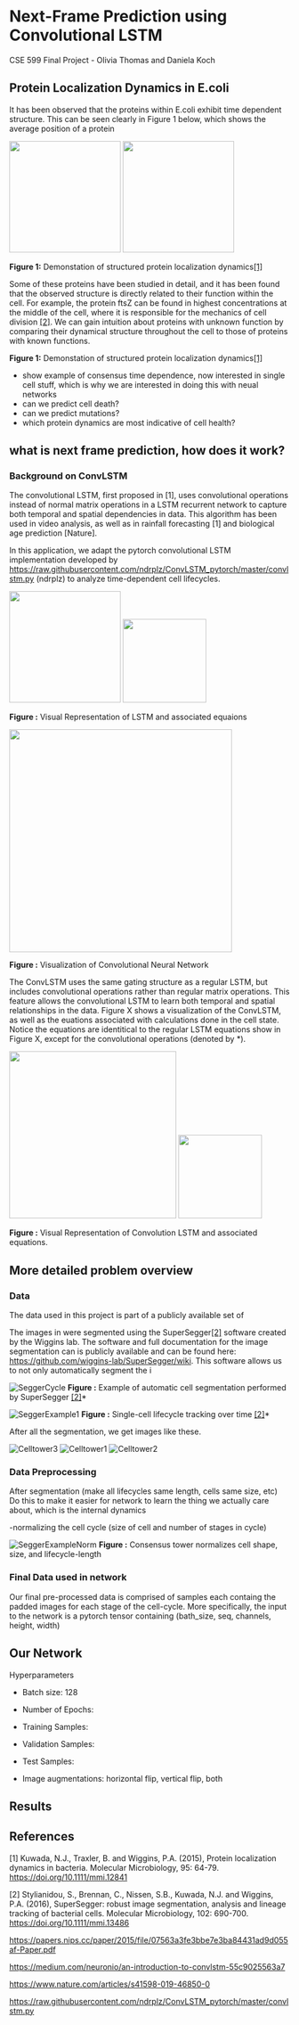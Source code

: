 # Next-Frame Prediction using Convolutional LSTM
CSE 599 Final Project - Olivia Thomas and Daniela Koch

## Protein Localization Dynamics in E.coli

It has been observed that the proteins within E.coli exhibit time dependent structure. This can be seen clearly in Figure 1 below, which shows the average position of a protein


<img src="cited_images/time_dependence_ex.jpg" height="200">  <img src="cited_images/time_dependence_ex copy.jpg" height="200">     

**Figure 1:** Demonstation of structured protein localization dynamics[[1]](#1)


Some of these proteins have been studied in detail, and it has been found that the observed structure is directly related to their function within the cell.  For example, the protein ftsZ can be found in highest concentrations at the middle of the cell, where it is responsible for the mechanics of cell division [[2]](#2).  We can gain intuition about proteins with unknown function by comparing their dynamical structure throughout the cell to those of proteins with known functions.


**Figure 1:** Demonstation of structured protein localization dynamics[[1]](#1)




- show example of consensus time dependence, now interested in single cell stuff, which is why we are interested in doing this with neual networks
- can we predict cell death? 
- can we predict mutations? 
- which protein dynamics are most indicative of cell health? 

## what is next frame prediction, how does it work?

### Background on ConvLSTM

The convolutional LSTM, first proposed in [1], uses convolutional operations instead of normal matrix operations in a LSTM recurrent network to capture both temporal and spatial dependencies in data. This algorithm has been used in video analysis, as well as in rainfall forecasting [1] and biological age prediction [Nature]. 

In this application, we adapt the pytorch convolutional LSTM implementation developed by https://raw.githubusercontent.com/ndrplz/ConvLSTM_pytorch/master/convlstm.py (ndrplz) to analyze time-dependent cell lifecycles. 

<img src="cited_images/lstm.jpeg" height="200">  <img src="cited_images/lstm_eqs.jpeg" height="150">     

**Figure :** Visual Representation of LSTM and associated equaions

<img src="cited_images/conv.jpeg" height="400">

**Figure :** Visualization of Convolutional Neural Network


The ConvLSTM uses the same gating structure as a regular LSTM, but includes convolutional operations rather than regular matrix operations. This feature allows the convolutional LSTM to learn both temporal and spatial relationships in the data. Figure X shows a visualization of the ConvLSTM, as well as the euations associated with calculations done in the cell state. Notice the equations are identitical to the regular LSTM equations show in Figure X, except for the convolutional operations (denoted by *). 

<img src="cited_images/convlstm.jpeg" height="300"> <img src="cited_images/convlstm_eqs.jpeg" height="150">

**Figure :** Visual Representation of Convolution LSTM and associated equations. 



## More detailed problem overview 

### Data 


The data used in this project is part of a publicly available set of 

The images in were segmented using the SuperSegger[[2]](#2) software created by the Wiggins lab. The software and full documentation for the image segmentation can is publicly available and can be found here: https://github.com/wiggins-lab/SuperSegger/wiki. This software allows us to not only automatically segment the i   


![SeggerCycle](cited_images/seggerLifetime.jpeg)
**Figure :** Example of automatic cell segmentation performed by SuperSegger [[2]](#2)*

![SeggerExample1](cited_images/superseggerexample.jpg)
**Figure :** Single-cell lifecycle tracking over time [[2]](#2)*

After all the segmentation, we get images like these.

![Celltower3](cited_images/ftszexample.png)  ![Celltower1](cited_images/example1.png)   ![Celltower2](cited_images/example2.png)

### Data Preprocessing
After segmentation (make all lifecycles same length, cells same size, etc)
Do this to make it easier for network to learn the thing we actually care about, which is the internal dynamics 

-normalizing the cell cycle (size of cell and number of stages in cycle)

![SeggerExampleNorm](cited_images/cyclenormalization.jpg)
**Figure :** Consensus tower normalizes cell shape, size, and lifecycle-length


### Final Data used in network
Our final pre-processed data is comprised of samples each containg the padded images for each stage of the cell-cycle. More specifically, the input to the network is a pytorch tensor containing (bath_size, seq, channels, height, width)



## Our Network

Hyperparameters
- Batch size: 128
- Number of Epochs: 

- Training Samples:
- Validation Samples:
- Test Samples: 
- Image augmentations: horizontal flip, vertical flip, both



## Results


## References
<a id="1">[1]</a> 
Kuwada, N.J., Traxler, B. and Wiggins, P.A. (2015), Protein localization dynamics in bacteria. Molecular Microbiology, 95: 64-79. https://doi.org/10.1111/mmi.12841

<a id="1">[2]</a> 
Stylianidou, S., Brennan, C., Nissen, S.B., Kuwada, N.J. and Wiggins, P.A. (2016), SuperSegger: robust image segmentation, analysis and lineage tracking of bacterial cells. Molecular Microbiology, 102: 690-700. https://doi.org/10.1111/mmi.13486

https://papers.nips.cc/paper/2015/file/07563a3fe3bbe7e3ba84431ad9d055af-Paper.pdf

https://medium.com/neuronio/an-introduction-to-convlstm-55c9025563a7

https://www.nature.com/articles/s41598-019-46850-0

https://raw.githubusercontent.com/ndrplz/ConvLSTM_pytorch/master/convlstm.py
